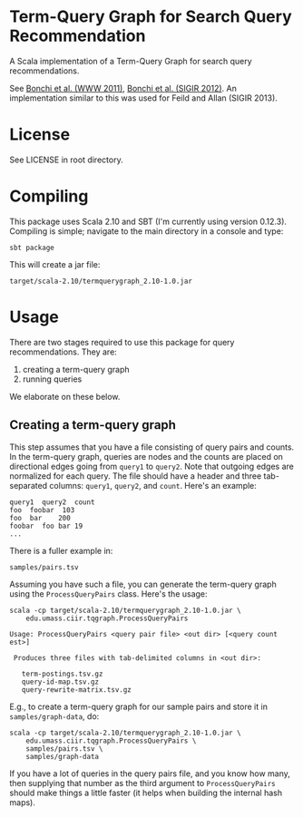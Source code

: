 Term-Query Graph for Search Query Recommendation
================================================

A Scala implementation of a Term-Query Graph for search query recommendations.

See [Bonchi et al. (WWW 2011)](http://dl.acm.org/citation.cfm?id=1963201), [Bonchi et al. (SIGIR 2012)](http://zola.di.unipi.it/rossano/wp-content/papercite-data/pdf/sigir12.pdf). An implementation similar to this was used for Feild and Allan (SIGIR 2013).

License
=======

See LICENSE in root directory.


Compiling
=========

This package uses Scala 2.10 and SBT (I'm currently using version 0.12.3). 
Compiling is simple; navigate to the main directory in a console and type:

    sbt package

This will create a jar file:

    target/scala-2.10/termquerygraph_2.10-1.0.jar



Usage
=====

There are two stages required to use this package for query recommendations.
They are: 

1. creating a term-query graph
2. running queries 

We elaborate on these below.


Creating a term-query graph
---------------------------

This step assumes that you have a file consisting of query pairs and counts. 
In the term-query graph, queries are nodes and the counts are placed on
directional edges going from `query1` to `query2`. Note that outgoing edges are
normalized for each query. The file should have a header and three tab-separated
columns: `query1`, `query2`, and `count`. Here's an example:

    query1  query2  count
    foo  foobar  103
    foo  bar    200
    foobar  foo bar 19
    ...

There is a fuller example in:

    samples/pairs.tsv

Assuming you have such a file, you can generate the term-query graph using
the `ProcessQueryPairs` class. Here's the usage:

    scala -cp target/scala-2.10/termquerygraph_2.10-1.0.jar \
        edu.umass.ciir.tqgraph.ProcessQueryPairs
    
    Usage: ProcessQueryPairs <query pair file> <out dir> [<query count est>]
    
     Produces three files with tab-delimited columns in <out dir>:
    
       term-postings.tsv.gz
       query-id-map.tsv.gz
       query-rewrite-matrix.tsv.gz


E.g., to create a term-query graph for our sample pairs and store it in 
`samples/graph-data`, do:

    scala -cp target/scala-2.10/termquerygraph_2.10-1.0.jar \
        edu.umass.ciir.tqgraph.ProcessQueryPairs \
        samples/pairs.tsv \
        samples/graph-data

If you have a lot of queries in the query pairs file, and you know how many, 
then supplying that number as the third argument to `ProcessQueryPairs` should
make things a little faster (it helps when building the internal hash maps).


